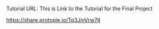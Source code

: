 Tutorial URL: This is Link to the Tutorial for the Final Project

https://share.protopie.io/Tq3JinVrw74
